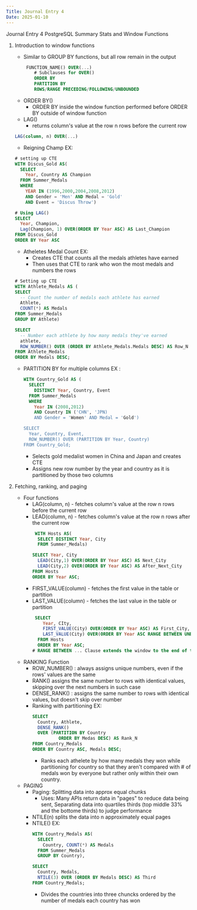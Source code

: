 ```yaml
---
Title: Journal Entry 4 
Date: 2025-01-10
---
```


Journal Entry 4
PostgreSQL Summary Stats and Window Functions
1. Introduction to window functions
   - Similar to GROUP BY functions, but all row remain in the output
     ```sql
      FUNCTION_NAME() OVER(...)
         # Subclauses for OVER() 
         ORDER BY
         PARTITION BY
         ROWS/RANGE PRECEDING/FOLLOWING/UNBOUNDED
     ```
    - ORDER BY()
      - ORDER BY inside the window function performed before ORDER BY outside of window function
    - LAG()
      - returns column's value at the row n rows before the current row 
    ```sql
    LAG(column, n) OVER(...)
    ```
      - Reigning Champ EX:
      ```sql
      # setting up CTE 
      WITH Discus_Gold AS(
        SELECT
          Year, Country AS Champion
        FROM Summer_Medals
        WHERE
          YEAR IN (1996,2000,2004,2008,2012)
          AND Gender = 'Men' AND Medal = 'Gold'
          AND Event = 'Discus Throw')

      # Using LAG() 
      SELECT
        Year, Champion,
        Lag(Champion, 1) OVER(ORDER BY Year ASC) AS Last_Champion
      FROM Discus_Gold
      ORDER BY Year ASC
    ```

      - Atheletes Medal Count EX:
         - Creates CTE that counts all the medals athletes have earned
         - Then uses that CTE to rank who won the most medals and numbers the rows
   
      ```sql
      # Setting up CTE
      WITH Athlete_Medals AS (
      SELECT
        -- Count the number of medals each athlete has earned
        Athlete,
        COUNT(*) AS Medals
      FROM Summer_Medals
      GROUP BY Athlete)
    
      SELECT
        -- Number each athlete by how many medals they've earned
        athlete,
        ROW_NUMBER() OVER (ORDER BY Athlete_Medals.Medals DESC) AS Row_N
      FROM Athlete_Medals
      ORDER BY Medals DESC;
      ```

    - PARTITION BY for multiple columns EX :
      ```sql
      WITH Country_Gold AS (
        SELECT
          DISTINCT Year, Country, Event
        FROM Summer_Medals
        WHERE
          Year IN (2008,2012)
          AND Country IN ('CHN', 'JPN)
          AND Gender = 'Women' AND Medal = 'Gold')

      SELECT
        Year, Country, Event,
        ROW_NUMBER() OVER (PARTITION BY Year, Country)
      FROM Country_Gold; 
      ```
        - Selects gold medalist women in China and Japan and creates CTE
        - Assigns new row number by the year and country as it is partitioned by those two columns
2. Fetching, ranking, and paging
   - Four functions
       - LAG(column, n) - fetches column's value at the row n rows before the current row
       - LEAD(column, n) - fetches column's value at the row n rows after the current row
           ```sql
            WITH Hosts AS(
             SELECT DISTINCT Year, City
             FROM Summer_Medals)

           SELECT Year, City
             LEAD(City,1) OVER(ORDER BY Year ASC) AS Next_City
             LEAD(City,2) OVER(ORDER BY Year ASC) AS After_Next_City
           FROM Hosts
           ORDER BY Year ASC; 
           ```
       - FIRST_VALUE(column) - fetches the first value in the table or partition
       - LAST_VALUE(column) - fetches the last value in the table or partition
           ```sql
            SELECT
               Year, CIty,
               FIRST_VALUE(City) OVER(ORDER BY Year ASC) AS First_City,
               LAST_VALUE(City) OVER(ORDER BY Year ASC RANGE BETWEEN UNBOUNDED PRECEDING AND UNBOUNDED FOLLOWING) AS Last_City
             FROM Hosts
             ORDER BY Year ASC;
           # RANGE BETWEEN ... Clause extends the window to the end of the table or partition 
           ```
   -  RANKING Function
       - ROW_NUMBER() : always assigns unique numbers, even if the rows' values are the same
       - RANK() assigns the same number to rows with identical values, skipping over the next numbers in such case
       - DENSE_RANK() : assigns the same number to rows with identical values, but doesn't skip over number
       - Ranking with partitioning EX:
         ```sql
         SELECT
           Country, Athlete,
           DENSE_RANK()
           OVER (PARTITION BY Country
                   ORDER BY Medas DESC) AS Rank_N
         FROM Country_Medals
         ORDER BY Country ASC, Medals DESC; 
         ```
           - Ranks each athelete by how many medals they won while partitioning for country so that they 
aren't compared with # of medals won by everyone but rather only within their own country.
    - PAGING
        - Paging: Splitting data into approx equal chunks
            - Uses: Many APIs return data in "pages" to reduce data being sent, Separating data into quartiles
thirds (top middle 33% and the bottome thirds) to judge performance
        - NTILE(n) splits the data into n approximately equal pages
        - NTILE() EX:
            ```sql
            WITH Country_Medals AS(
              SELECT
                Country, COUNT(*) AS Medals
              FROM Summer_Medals
              GROUP BY Country),

            SELECT
              Country, Medals,
              NTILE(3) OVER (ORDER BY Medals DESC) AS Third
            FROM Country_Medals; 
            ```
            - Divides the countries into three chuncks ordered by the number of medals each country has won 
